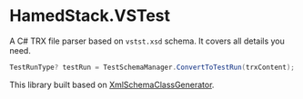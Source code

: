 # HamedStack.VSTest

A C# TRX file parser based on `vstst.xsd` schema. It covers all details you need.

```cs
TestRunType? testRun = TestSchemaManager.ConvertToTestRun(trxContent);
```

This library built based on [XmlSchemaClassGenerator](https://github.com/mganss/XmlSchemaClassGenerator).
